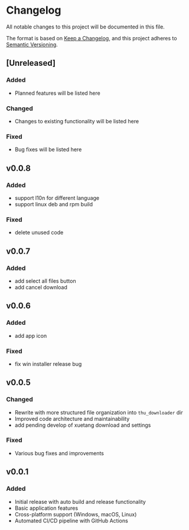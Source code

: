 # Changelog

All notable changes to this project will be documented in this file.

The format is based on [Keep a Changelog](https://keepachangelog.com/en/1.0.0/),
and this project adheres to [Semantic Versioning](https://semver.org/spec/v2.0.0.html).

## [Unreleased]

### Added
- Planned features will be listed here

### Changed
- Changes to existing functionality will be listed here

### Fixed
- Bug fixes will be listed here


## v0.0.8

### Added
- support l10n for different language
- support linux deb and rpm build

### Fixed
- delete unused code

## v0.0.7

### Added
- add select all files button
- add cancel download


## v0.0.6

### Added
- add app icon

### Fixed
- fix win installer release bug

## v0.0.5

### Changed
- Rewrite with more structured file organization into `thu_downloader` dir
- Improved code architecture and maintainability
- add pending develop of xuetang download and settings

### Fixed
- Various bug fixes and improvements

## v0.0.1

### Added
- Initial release with auto build and release functionality
- Basic application features
- Cross-platform support (Windows, macOS, Linux)
- Automated CI/CD pipeline with GitHub Actions